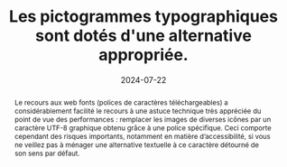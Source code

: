 ---
title: Les pictogrammes typographiques sont dotés d'une alternative appropriée. 
abstract: "Le recours aux web fonts (polices de caractères téléchargeables) a considérablement facilité le recours à une astuce technique très appréciée du point de vue des performances&nbsp;: remplacer les images de diverses icônes par un caractère UTF-8 graphique obtenu grâce à une police spécifique. Ceci comporte cependant des risques importants, notamment en matière d’accessibilité, si vous ne veillez pas à ménager une alternative textuelle à ce caractère détourné de son sens par défaut."
categories: 
    - "Présentation"
agrege: O4184-E064
opquast: '4 184'
indiceebook: '64'
description: "Règle n° 064"
before: "063"
weight: "064"
after: "065"
actif: '1'
layout: rules
date: 2024-07-22
tags: 
    - "accessibilité"
    - ""
objectif: 
    - "Améliorer l’accessibilité des contenus aux lectrices et lecteurs handicapées."
Meo: 
    - "Tester le texte comportant le ou les caractères concernés avec le rendu sonore du logiciel de lecture."
    - "Si le logiciel ne reconnaît pas le caractère, alors on utilisera un contenu masqué à l’affichage via la CSS."
Controle: 
    - "Examiner directement le code pour vérifier que chaque icône affichée via une police de caractères est dotée le cas échéant d’une alternative dans le contenu HTML."
epubcheck: 
ace: true
humancheck: true
ReadiumGoToolkit: 
Source: 
    - "Opquast"
Referentiel:  
    - "[Web Content Accessibility Guidelines (WCAG) 1.1.1 Non-text Content (Level A)](https://www.w3.org/TR/WCAG22/#non-text-content)"
steps: 
    - "Projet éditorial"
    - "Fabrication"
---